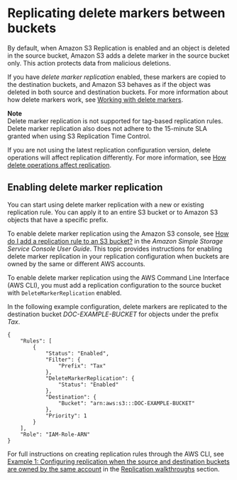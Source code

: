 # Replicating delete markers between buckets<a name="delete-marker-replication"></a>

By default, when Amazon S3 Replication is enabled and an object is deleted in the source bucket, Amazon S3 adds a delete marker in the source bucket only\. This action protects data from malicious deletions\. 

If you have *delete marker replication* enabled, these markers are copied to the destination buckets, and Amazon S3 behaves as if the object was deleted in both source and destination buckets\. For more information about how delete markers work, see [Working with delete markers](https://docs.aws.amazon.com/AmazonS3/latest/dev/DeleteMarker.html)\.

**Note**  
Delete marker replication is not supported for tag\-based replication rules\. Delete marker replication also does not adhere to the 15\-minute SLA granted when using S3 Replication Time Control\.

If you are not using the latest replication configuration version, delete operations will affect replication differently\. For more information, see [How delete operations affect replication](https://docs.aws.amazon.com/AmazonS3/latest/dev/Replication.html#replication-delete-op)\.

## Enabling delete marker replication<a name="enabling-delete-marker-replication"></a>

You can start using delete marker replication with a new or existing replication rule\. You can apply it to an entire S3 bucket or to Amazon S3 objects that have a specific prefix\.

To enable delete marker replication using the Amazon S3 console, see [How do I add a replication rule to an S3 bucket?](https://docs.aws.amazon.com/AmazonS3/latest/user-guide/enable-replication.html) in the *Amazon Simple Storage Service Console User Guide*\. This topic provides instructions for enabling delete marker replication in your replication configuration when buckets are owned by the same or different AWS accounts\.

To enable delete marker replication using the AWS Command Line Interface \(AWS CLI\), you must add a replication configuration to the source bucket with `DeleteMarkerReplication` enabled\. 

In the following example configuration, delete markers are replicated to the destination bucket *DOC\-EXAMPLE\-BUCKET* for objects under the prefix *Tax*\.

```
{
    "Rules": [
        {
            "Status": "Enabled",
            "Filter": {
                "Prefix": "Tax"
            },
            "DeleteMarkerReplication": {
                "Status": "Enabled"
            },
            "Destination": {
                "Bucket": "arn:aws:s3:::DOC-EXAMPLE-BUCKET"
            },
            "Priority": 1
        }
    ],
    "Role": "IAM-Role-ARN"
}
```

For full instructions on creating replication rules through the AWS CLI, see [Example 1: Configuring replication when the source and destination buckets are owned by the same account](https://docs.aws.amazon.com/AmazonS3/latest/dev/replication-walkthrough1.html) in the [Replication walkthroughs](https://docs.aws.amazon.com/AmazonS3/latest/dev/replication-example-walkthroughs.html) section\.